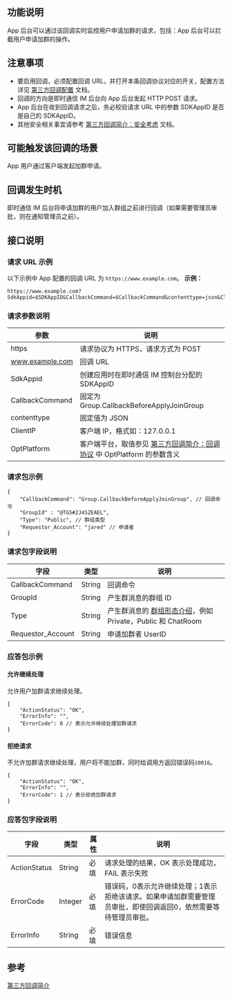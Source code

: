 ## 功能说明

App 后台可以通过该回调实时监控用户申请加群的请求，包括：App 后台可以拦截用户申请加群的操作。

## 注意事项

- 要启用回调，必须配置回调 URL，并打开本条回调协议对应的开关，配置方法详见 [第三方回调配置](https://cloud.tencent.com/document/product/269/32431) 文档。
- 回调的方向是即时通信 IM 后台向 App 后台发起 HTTP POST 请求。
- App 后台在收到回调请求之后，务必校验请求 URL 中的参数 SDKAppID 是否是自己的 SDKAppID。
- 其他安全相关事宜请参考 [第三方回调简介：安全考虑](https://cloud.tencent.com/document/product/269/1522#.E5.AE.89.E5.85.A8.E8.80.83.E8.99.91) 文档。

## 可能触发该回调的场景

App 用户通过客户端发起加群申请。

## 回调发生时机

即时通信 IM 后台将申请加群的用户加入群组之前进行回调（如果需要管理员审批，则在通知管理员之前）。

## 接口说明

### 请求 URL 示例

以下示例中 App 配置的回调 URL 为 `https://www.example.com`。
**示例：**

```
https://www.example.com?SdkAppid=$SDKAppID&CallbackCommand=$CallbackCommand&contenttype=json&ClientIP=$ClientIP&OptPlatform=$OptPlatform
```

### 请求参数说明

| 参数 | 说明 |
| --- | --- |
| https | 请求协议为 HTTPS，请求方式为 POST |
| www.example.com| 回调 URL |
| SdkAppid | 创建应用时在即时通信 IM 控制台分配的 SDKAppID |
| CallbackCommand | 固定为 Group.CallbackBeforeApplyJoinGroup |
| contenttype | 固定值为 JSON |
| ClientIP | 客户端 IP，格式如：127.0.0.1 |
| OptPlatform | 客户端平台，取值参见 [第三方回调简介：回调协议](https://cloud.tencent.com/document/product/269/1522#.E5.9B.9E.E8.B0.83.E5.8D.8F.E8.AE.AE) 中 OptPlatform 的参数含义 |

### 请求包示例

```
{
    "CallbackCommand": "Group.CallbackBeforeApplyJoinGroup", // 回调命令
    "GroupId" : "@TGS#2J4SZEAEL",
    "Type": "Public", // 群组类型
    "Requestor_Account": "jared" // 申请者
}
```

### 请求包字段说明

| 字段 | 类型 | 说明 |
| --- | --- | --- |
| CallbackCommand | String | 回调命令 |
| GroupId | String | 产生群消息的群组 ID |
| Type | String | 产生群消息的 [群组形态介绍](https://cloud.tencent.com/document/product/269/1502#.E7.BE.A4.E7.BB.84.E5.BD.A2.E6.80.81.E4.BB.8B.E7.BB.8D)，例如 Private，Public 和 ChatRoom |
| Requestor_Account | String | 申请加群者 UserID |

### 应答包示例

#### 允许继续处理

允许用户加群请求继续处理。

```
{
    "ActionStatus": "OK",
    "ErrorInfo": "",
    "ErrorCode": 0 // 表示允许继续处理加群请求
}
```

#### 拒绝请求

不允许加群请求继续处理，用户将不能加群，同时给调用方返回错误码`10016`。

```
{
    "ActionStatus": "OK",
    "ErrorInfo": "",
    "ErrorCode": 1 // 表示拒绝加群请求
}
```

### 应答包字段说明

| 字段 | 类型 | 属性 | 说明 |
| --- | --- | --- | --- |
| ActionStatus | String | 必填 | 请求处理的结果，OK 表示处理成功，FAIL 表示失败 |
| ErrorCode | Integer | 必填 | 错误码，0表示允许继续处理；1表示拒绝该请求。如果申请加群需要管理员审批，即使回调返回0，依然需要等待管理员审批。 |
| ErrorInfo | String | 必填 | 错误信息 |

## 参考

[第三方回调简介](https://cloud.tencent.com/document/product/269/1522)
